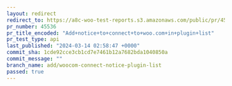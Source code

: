 ```yaml
---
layout: redirect
redirect_to: https://a8c-woo-test-reports.s3.amazonaws.com/public/pr/45536/api/index.html
pr_number: 45536
pr_title_encoded: "Add+notice+to+connect+to+woo.com+in+plugin+list"
pr_test_type: api
last_published: "2024-03-14 02:58:47 +0000"
commit_sha: 1cde92cce3cb1cd7e7461b12a7682bda1040850a
commit_message: ""
branch_name: add/woocom-connect-notice-plugin-list
passed: true
---
```


